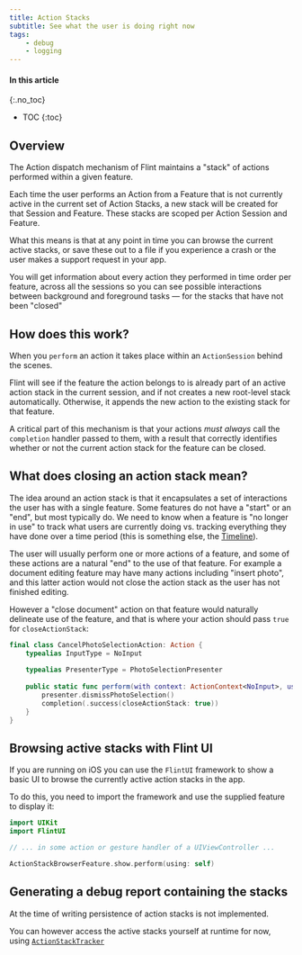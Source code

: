 ```yaml
---
title: Action Stacks
subtitle: See what the user is doing right now
tags:
    - debug
    - logging
---
```


#### In this article
{:.no_toc}
* TOC
{:toc}

## Overview

The Action dispatch mechanism of Flint maintains a "stack" of actions performed within a given feature. 

Each time the user performs an Action from a Feature that is not currently active in the current set of Action Stacks, a new stack will be created for that Session and Feature. These stacks are scoped per Action Session and Feature.

What this means is that at any point in time you can browse the current active stacks, or save these out to a file if you experience a crash or the user makes a support request in your app.

You will get information about every action they performed in time order per feature, across all the sessions so you can see possible interactions between background and foreground tasks — for the stacks that have not been "closed"

## How does this work?

When you `perform` an action it takes place within an `ActionSession` behind the scenes.

Flint will see if the feature the action belongs to is already part of an active action stack in the current session, and if not creates a new root-level stack automatically. Otherwise, it appends the new action to the existing stack for that feature.

A critical part of this mechanism is that your actions *must always* call the `completion` handler passed to them, with a result that correctly identifies whether or not the current action stack for the feature can be closed.

## What does closing an action stack mean?

The idea around an action stack is that it encapsulates a set of interactions the user has with a single feature. Some features do not have a "start" or an "end", but most typically do. We need to know when a feature is "no longer in use" to track what users are currently doing vs. tracking everything they have done over a time period (this is something else, the [Timeline](timeline.md)). 

The user will usually perform one or more actions of a feature, and some of these actions are a natural "end" to the use of that feature. For example a document editing feature may have many actions including "insert photo", and this latter action would not close the action stack as the user has not finished editing.

However a "close document" action on that feature would naturally delineate use of the feature, and that is where your action should pass `true` for `closeActionStack`:

```swift
final class CancelPhotoSelectionAction: Action {
    typealias InputType = NoInput
    
    typealias PresenterType = PhotoSelectionPresenter
    
    public static func perform(with context: ActionContext<NoInput>, using presenter: PresenterType, completion: @escaping (ActionPerformOutcome) -> Void) {
        presenter.dismissPhotoSelection()
        completion(.success(closeActionStack: true))
    }
}
```

## Browsing active stacks with Flint UI

If you are running on iOS you can use the `FlintUI` framework to show a basic UI to browse the currently active action stacks in the app.

To do this, you need to import the framework and use the supplied feature to display it:

```swift
import UIKit
import FlintUI

// ... in some action or gesture handler of a UIViewController ...

ActionStackBrowserFeature.show.perform(using: self)
```

## Generating a debug report containing the stacks

At the time of writing persistence of action stacks is not implemented.

You can however access the active stacks yourself at runtime for now, using [`ActionStackTracker`](https://github.com/MontanaFlossCo/Flint/blob/master/FlintCore/Core/ActionStackTracker.swift)
